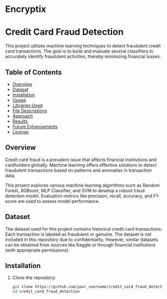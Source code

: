 # Encryptix


# Credit Card Fraud Detection

This project utilizes machine learning techniques to detect fraudulent credit card transactions. The goal is to build and evaluate several classifiers to accurately identify fraudulent activities, thereby minimizing financial losses.

## Table of Contents

- [Overview](#overview)
- [Dataset](#dataset)
- [Installation](#installation)
- [Usage](#usage)
- [Libraries Used](#libraries-used)
- [File Descriptions](#file-descriptions)
- [Approach](#approach)
- [Results](#results)
- [Future Enhancements](#future-enhancements)
- [License](#license)

## Overview

Credit card fraud is a prevalent issue that affects financial institutions and cardholders globally. Machine learning offers effective solutions to detect fraudulent transactions based on patterns and anomalies in transaction data.

This project explores various machine learning algorithms such as Random Forest, XGBoost, MLP Classifier, and SVM to develop a robust fraud detection model. Evaluation metrics like precision, recall, accuracy, and F1-score are used to assess model performance.

## Dataset

The dataset used for this project contains historical credit card transactions. Each transaction is labeled as fraudulent or genuine. The dataset is not included in this repository due to confidentiality. However, similar datasets can be obtained from sources like Kaggle or through financial institutions (with appropriate permissions).

## Installation

1. Clone the repository:

   ```bash
   git clone https://github.com/your_username/credit_card_fraud_detection.git
   cd credit_card_fraud_detection
